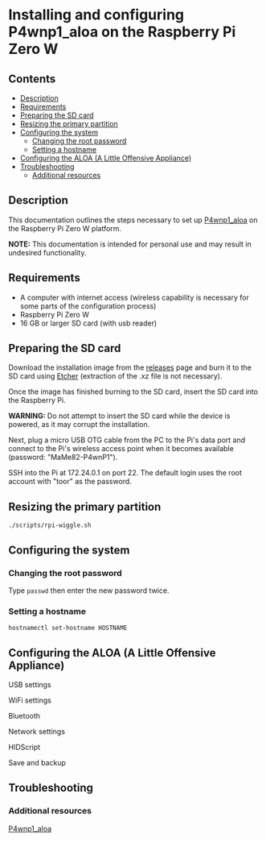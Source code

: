 # Installing and configuring P4wnp1_aloa on the Raspberry Pi Zero W

## Contents

- [Description](#description)
- [Requirements](#requirements)
- [Preparing the SD card](#preparing-the-sd-card)
- [Resizing the primary partition](#resizing-the-primary-partition)
- [Configuring the system](#configuring-the-system)
  - [Changing the root password](#changing-the-root-password)
  - [Setting a hostname](#setting-a-hostname)
- [Configuring the ALOA (A Little Offensive Appliance)](#configuring-the-aloa-a-little-offensive-appliance)
- [Troubleshooting](#troubleshooting)
  - [Additional resources](#additional-resources)

## Description

This documentation outlines the steps necessary to set up [P4wnp1_aloa](https://github.com/mame82/P4wnP1_aloa) on the Raspberry Pi Zero W platform.

**NOTE:** This documentation is intended for personal use and may result in undesired functionality.

## Requirements

- A computer with internet access (wireless capability is necessary for some parts of the configuration process)
- Raspberry Pi Zero W
- 16 GB or larger SD card (with usb reader)

## Preparing the SD card

Download the installation image from the [releases](https://github.com/mame82/P4wnP1_aloa/releases/download/v0.1.0-alpha2/kali-linux-v0.1.0-alpha2-rpi0w-nexmon-p4wnp1-aloa.img.xz) page and burn it to the SD card using [Etcher](https://www.balena.io/etcher/) (extraction of the .xz file is not necessary).

Once the image has finished burning to the SD card, insert the SD card into the Raspberry Pi.

**WARNING:** Do not attempt to insert the SD card while the device is powered, as it may corrupt the installation.

Next, plug a micro USB OTG cable from the PC to the Pi's data port and connect to the Pi's wireless access point when it becomes available (password: "MaMe82-P4wnP1").

SSH into the Pi at 172.24.0.1 on port 22. The default login uses the root account with "toor" as the password.

## Resizing the primary partition

`./scripts/rpi-wiggle.sh`

## Configuring the system

### Changing the root password

Type `passwd` then enter the new password twice.

### Setting a hostname

`hostnamectl set-hostname HOSTNAME`

## Configuring the ALOA (A Little Offensive Appliance)

USB settings

WiFi settings

Bluetooth

Network settings

HIDScript

Save and backup

## Troubleshooting

### Additional resources

[P4wnp1_aloa](https://github.com/mame82/P4wnP1_aloa)
